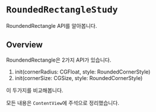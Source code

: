 # ``RoundedRectangleStudy``

RoundendRectangle API를 알아봅니다. 

## Overview

RoundendRectangle은 2가지 API가 있습니다. 

1. init(cornerRadius: CGFloat, style: RoundedCornerStyle)
2. init(cornerSize: CGSize, style: RoundedCornerStyle)

이 두가지를 비교해봅니다. 

모든 내용은 ``ContentView``에 주석으로 정리했습니다. 
